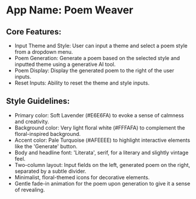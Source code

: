 # **App Name**: Poem Weaver

## Core Features:

- Input Theme and Style: User can input a theme and select a poem style from a dropdown menu.
- Poem Generation: Generate a poem based on the selected style and inputted theme using a generative AI tool.
- Poem Display: Display the generated poem to the right of the user inputs.
- Reset Inputs: Ability to reset the theme and style inputs.

## Style Guidelines:

- Primary color: Soft Lavender (#E6E6FA) to evoke a sense of calmness and creativity.
- Background color: Very light floral white (#FFFAFA) to complement the floral-inspired background.
- Accent color: Pale Turquoise (#AFEEEE) to highlight interactive elements like the 'Generate' button.
- Body and headline font: 'Literata', serif, for a literary and slightly vintage feel.
- Two-column layout: Input fields on the left, generated poem on the right, separated by a subtle divider.
- Minimalist, floral-themed icons for decorative elements.
- Gentle fade-in animation for the poem upon generation to give it a sense of revealing.